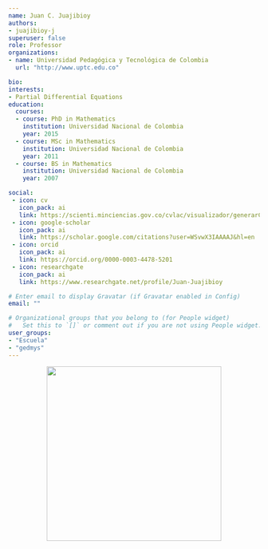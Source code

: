 ```yaml
---
name: Juan C. Juajibioy
authors:
- juajibioy-j
superuser: false
role: Professor
organizations:
- name: Universidad Pedagógica y Tecnológica de Colombia
  url: "http://www.uptc.edu.co"

bio: 
interests:
- Partial Differential Equations
education:
  courses:
  - course: PhD in Mathematics
    institution: Universidad Nacional de Colombia
    year: 2015
  - course: MSc in Mathematics
    institution: Universidad Nacional de Colombia
    year: 2011
  - course: BS in Mathematics
    institution: Universidad Nacional de Colombia
    year: 2007

social:
 - icon: cv
   icon_pack: ai
   link: https://scienti.minciencias.gov.co/cvlac/visualizador/generarCurriculoCv.do?cod_rh=0001352252
 - icon: google-scholar
   icon_pack: ai
   link: https://scholar.google.com/citations?user=WSvwX3IAAAAJ&hl=en   
 - icon: orcid
   icon_pack: ai
   link: https://orcid.org/0000-0003-4478-5201
 - icon: researchgate
   icon_pack: ai
   link: https://www.researchgate.net/profile/Juan-Juajibioy

# Enter email to display Gravatar (if Gravatar enabled in Config)
email: ""

# Organizational groups that you belong to (for People widget)
#   Set this to `[]` or comment out if you are not using People widget.
user_groups:
- "Escuela"
- "gedmys"
---
```



<center><img src="https://matematicas.netlify.app/img/gs/juajibioy-j.png"  width="350"></center>
